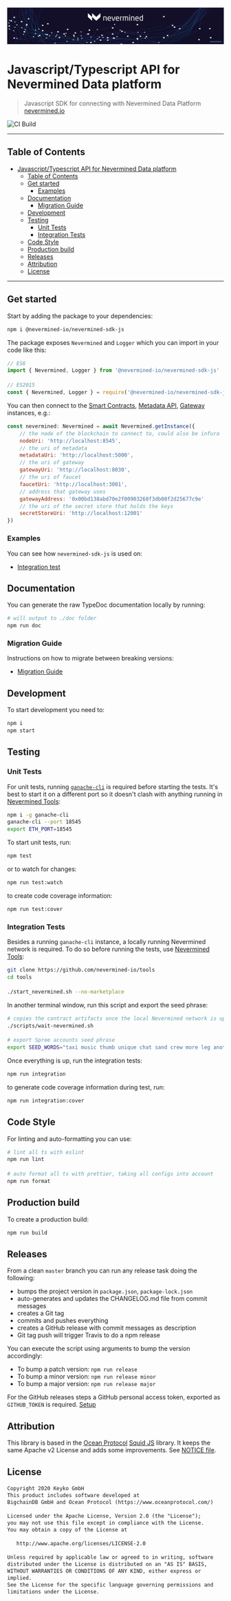 [![banner](https://raw.githubusercontent.com/nevermined-io/assets/main/images/logo/banner_logo.png)](https://nevermined.io)

# Javascript/Typescript API for Nevermined Data platform

> Javascript SDK for connecting with Nevermined Data Platform
> [nevermined.io](https://nevermined.io)

![CI Build](https://github.com/nevermined-io/sdk-js/workflows/Build/badge.svg)

---

## Table of Contents

* [Javascript/Typescript API for Nevermined Data platform](#javascripttypescript-api-for-nevermined-data-platform)
  * [Table of Contents](#table-of-contents)
  * [Get started](#get-started)
    * [Examples](#examples)
  * [Documentation](#documentation)
    * [Migration Guide](#migration-guide)
  * [Development](#development)
  * [Testing](#testing)
    * [Unit Tests](#unit-tests)
    * [Integration Tests](#integration-tests)
  * [Code Style](#code-style)
  * [Production build](#production-build)
  * [Releases](#releases)
  * [Attribution](#attribution)
  * [License](#license)

---

## Get started

Start by adding the package to your dependencies:

```bash
npm i @nevermined-io/nevermined-sdk-js
```

The package exposes `Nevermined` and `Logger` which you can import in your code like this:

```js
// ES6
import { Nevermined, Logger } from '@nevermined-io/nevermined-sdk-js'

// ES2015
const { Nevermined, Logger } = require('@nevermined-io/nevermined-sdk-js')
```

You can then connect to the [Smart Contracts](https://github.com/nevermined-io/contracts), [Metadata API](https://github.com/nevermined-io/metadata), [Gateway](https://github.com/nevermined-io/gateway) instances, e.g.:

```js
const nevermined: Nevermined = await Nevermined.getInstance({
    // the node of the blockchain to connect to, could also be infura
    nodeUri: 'http://localhost:8545',
    // the uri of metadata
    metadataUri: 'http://localhost:5000',
    // the uri of gateway
    gatewayUri: 'http://localhost:8030',
    // the uri of faucet
    faucetUri: 'http://localhost:3001',
    // address that gateway uses
    gatewayAddress: '0x00bd138abd70e2f00903268f3db08f2d25677c9e'
    // the uri of the secret store that holds the keys
    secretStoreUri: 'http://localhost:12001'
})
```

### Examples

You can see how `nevermined-sdk-js` is used on:

* [Integration test](/src/integration/nevermined/)

## Documentation

You can generate the raw TypeDoc documentation locally by running:

```bash
# will output to ./doc folder
npm run doc
```

### Migration Guide

Instructions on how to migrate between breaking versions:

* [Migration Guide](MIGRATION.md)

## Development

To start development you need to:

```bash
npm i
npm start
```

## Testing

### Unit Tests

For unit tests, running [`ganache-cli`](https://github.com/trufflesuite/ganache-cli) is required before starting the tests. It's best to start it on a different port so it doesn't clash with anything running in [Nevermined Tools](https://github.com/nevermined-io/tools):

```bash
npm i -g ganache-cli
ganache-cli --port 18545
export ETH_PORT=18545
```

To start unit tests, run:

```bash
npm test
```

or to watch for changes:

```bash
npm run test:watch
```

to create code coverage information:

```bash
npm run test:cover
```

### Integration Tests

Besides a running `ganache-cli` instance, a locally running Nevermined network is required.
To do so before running the tests, use [Nevermined Tools](https://github.com/nevermined-io/tools):

```bash
git clone https://github.com/nevermined-io/tools
cd tools

./start_nevermined.sh --no-marketplace
```

In another terminal window, run this script and export the seed phrase:

```bash
# copies the contract artifacts once the local Nevermined network is up and running
./scripts/wait-nevermined.sh

# export Spree accounts seed phrase
export SEED_WORDS="taxi music thumb unique chat sand crew more leg another off lamp"
```

Once everything is up, run the integration tests:

```bash
npm run integration
```

to generate code coverage information during test, run:

```bash
npm run integration:cover
```

## Code Style

For linting and auto-formatting you can use:

```bash
# lint all ts with eslint
npm run lint

# auto format all ts with prettier, taking all configs into account
npm run format
```

## Production build

To create a production build:

```bash
npm run build
```

## Releases

From a clean `master` branch you can run any release task doing the following:

* bumps the project version in `package.json`, `package-lock.json`
* auto-generates and updates the CHANGELOG.md file from commit messages
* creates a Git tag
* commits and pushes everything
* creates a GitHub release with commit messages as description
* Git tag push will trigger Travis to do a npm release

You can execute the script using arguments to bump the version accordingly:

* To bump a patch version: `npm run release`
* To bump a minor version: `npm run release minor`
* To bump a major version: `npm run release major`

For the GitHub releases steps a GitHub personal access token, exported as `GITHUB_TOKEN` is required. [Setup](https://github.com/release-it/release-it#github-releases)

## Attribution

This library is based in the [Ocean Protocol](https://oceanprotocol.com) [Squid JS](https://github.com/oceanprotocol/squid-js) library.
It keeps the same Apache v2 License and adds some improvements. See [NOTICE file](NOTICE).

## License

```
Copyright 2020 Keyko GmbH
This product includes software developed at
BigchainDB GmbH and Ocean Protocol (https://www.oceanprotocol.com/)

Licensed under the Apache License, Version 2.0 (the "License");
you may not use this file except in compliance with the License.
You may obtain a copy of the License at

   http://www.apache.org/licenses/LICENSE-2.0

Unless required by applicable law or agreed to in writing, software
distributed under the License is distributed on an "AS IS" BASIS,
WITHOUT WARRANTIES OR CONDITIONS OF ANY KIND, either express or implied.
See the License for the specific language governing permissions and
limitations under the License.
```
